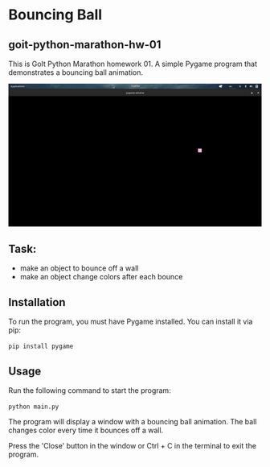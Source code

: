 # Bouncing Ball
## goit-python-marathon-hw-01

This is GoIt Python Marathon homework 01. A simple Pygame program that demonstrates a bouncing ball animation.

![homework-01.gif](./homework-01.gif)

## Task:
- make an object to bounce off a wall
- make an object change colors after each bounce

## Installation
To run the program, you must have Pygame installed. You can install it via pip:

`pip install pygame`

## Usage
Run the following command to start the program:

`python main.py`

The program will display a window with a bouncing ball animation. The ball changes color every time it bounces off a wall.

Press the 'Close' button in the window or Ctrl + C in the terminal to exit the program.
